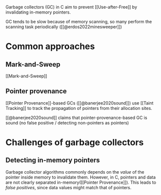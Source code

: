 Garbage collectors (GC) in C aim to prevent [[Use-after-Free]] by invalidating in-memory pointers.

GC tends to be slow because of memory scanning, so many perform the scanning task periodically ([[@erdos2022minesweeper]])
# Common approaches
## Mark-and-Sweep
[[Mark-and-Sweep]]

## Pointer provenance
[[Pointer Provenance]]-based GCs ([[@banerjee2020sound]]) use [[Taint Tracking]] to track the propagation of pointers from their allocation sites. 

[[@banerjee2020sound]] claims that pointer-provenance-based GC is sound (no false positive / detecting non-pointers as pointers)
# Challenges of garbage collectors
## Detecting in-memory pointers
Garbage collector algorithms commonly depends on the *value* of the pointer inside memory to invalidate them. However, in C, pointers and data are not clearly separated in-memory([[Pointer Provenance]]).  This leads to *false positives*, since data values might match that of pointers.
